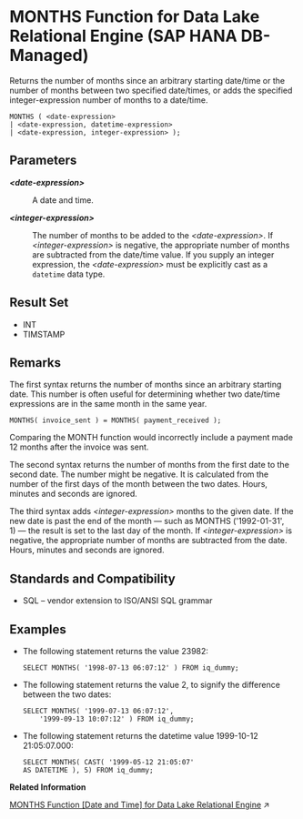 <!-- loio8c326df1855d47f2ad7c9a6a658b0db9 -->

# MONTHS Function for Data Lake Relational Engine \(SAP HANA DB-Managed\)

Returns the number of months since an arbitrary starting date/time or the number of months between two specified date/times, or adds the specified integer-expression number of months to a date/time.



```
MONTHS ( <date-expression>
| <date-expression, datetime-expression>
| <date-expression, integer-expression> );
```



<a name="loio8c326df1855d47f2ad7c9a6a658b0db9__section_i2x_h2n_vrb"/>

## Parameters


<dl>
<dt><b>

*<date-expression\>*

</b></dt>
<dd>

A date and time.



</dd><dt><b>

*<integer-expression\>*

</b></dt>
<dd>

The number of months to be added to the *<date-expression\>*. If *<integer-expression\>* is negative, the appropriate number of months are subtracted from the date/time value. If you supply an integer expression, the *<date-expression\>* must be explicitly cast as a `datetime` data type.



</dd>
</dl>



<a name="loio8c326df1855d47f2ad7c9a6a658b0db9__section_k4h_32n_vrb"/>

## Result Set

-   INT
-   TIMSTAMP



<a name="loio8c326df1855d47f2ad7c9a6a658b0db9__section_qvb_j2n_vrb"/>

## Remarks

The first syntax returns the number of months since an arbitrary starting date. This number is often useful for determining whether two date/time expressions are in the same month in the same year.

```
MONTHS( invoice_sent ) = MONTHS( payment_received );
```

Comparing the MONTH function would incorrectly include a payment made 12 months after the invoice was sent.

The second syntax returns the number of months from the first date to the second date. The number might be negative. It is calculated from the number of the first days of the month between the two dates. Hours, minutes and seconds are ignored.

The third syntax adds *<integer-expression\>* months to the given date. If the new date is past the end of the month — such as MONTHS \('1992-01-31', 1\) — the result is set to the last day of the month. If *<integer-expression\>* is negative, the appropriate number of months are subtracted from the date. Hours, minutes and seconds are ignored.



<a name="loio8c326df1855d47f2ad7c9a6a658b0db9__section_pnw_j2n_vrb"/>

## Standards and Compatibility

-   SQL – vendor extension to ISO/ANSI SQL grammar



<a name="loio8c326df1855d47f2ad7c9a6a658b0db9__section_qjh_k2n_vrb"/>

## Examples

-   The following statement returns the value 23982:

    ```
    SELECT MONTHS( '1998-07-13 06:07:12' ) FROM iq_dummy;
    ```

-   The following statement returns the value 2, to signify the difference between the two dates:

    ```
    SELECT MONTHS( '1999-07-13 06:07:12',
    	'1999-09-13 10:07:12' ) FROM iq_dummy;
    ```

-   The following statement returns the datetime value 1999-10-12 21:05:07.000:

    ```
    SELECT MONTHS( CAST( '1999-05-12 21:05:07'
    AS DATETIME ), 5) FROM iq_dummy;
    ```


**Related Information**  


[MONTHS Function \[Date and Time\] for Data Lake Relational Engine](https://help.sap.com/viewer/19b3964099384f178ad08f2d348232a9/2023_4_QRC/en-US/a566ced484f21015ad419bb64c76680c.html "Returns the number of months since an arbitrary starting date/time or the number of months between two specified date/times, or adds the specified integer-expression number of months to a date/time.") :arrow_upper_right:

